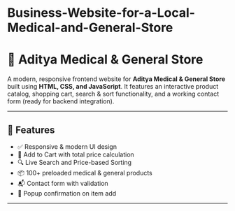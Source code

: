 # Business-Website-for-a-Local-Medical-and-General-Store
# 🏥 Aditya Medical & General Store

A modern, responsive frontend website for **Aditya Medical & General Store** built using **HTML, CSS, and JavaScript**. It features an interactive product catalog, shopping cart, search & sort functionality, and a working contact form (ready for backend integration).

---

## 🚀 Features

- ✅ Responsive & modern UI design
- 🛒 Add to Cart with total price calculation
- 🔍 Live Search and Price-based Sorting
- 📦 100+ preloaded medical & general products
- 📬 Contact form with validation
- 💬 Popup confirmation on item add
  

---



